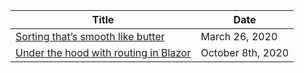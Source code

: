 | Title                                                                                 | Date              |
|---------------------------------------------------------------------------------------|-------------------|
| [Sorting that’s smooth like butter](./2020/march/sorting-thats-smooth-like-butter.md) | March 26, 2020    |
| [Under the hood with routing in Blazor](./2020/october/routing-in-blazor.md)          | October 8th, 2020 |
